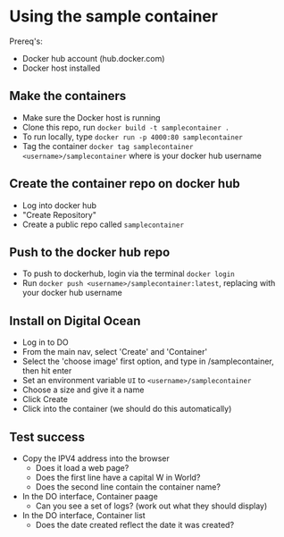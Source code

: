 # Using the sample container

Prereq's: 
 - Docker hub account (hub.docker.com)
 - Docker host installed 

## Make the containers

 - Make sure the Docker host is running
 - Clone this repo, run `docker build -t samplecontainer .` 
 - To run locally, type `docker run -p 4000:80 samplecontainer`
 - Tag the container `docker tag samplecontainer <username>/samplecontainer` where <username> is your docker hub username

## Create the container repo on docker hub

 - Log into docker hub
 - "Create Repository"
 - Create a public repo called `samplecontainer`

## Push to the docker hub repo

 - To push to dockerhub, login via the terminal `docker login`
 - Run `docker push <username>/samplecontainer:latest`, replacing <username> with your docker hub username

## Install on Digital Ocean

 - Log in to DO
 - From the main nav, select 'Create' and 'Container'
 - Select the 'choose image' first option, and type in <username>/samplecontainer, then hit enter
 - Set an environment variable `UI` to `<username>/samplecontainer`
 - Choose a size and give it a name
 - Click Create
 - Click into the container (we should do this automatically)

## Test success

 - Copy the IPV4 address into the browser
   - Does it load a web page?
   - Does the first line have a capital W in World?
   - Does the second line contain the container name?
 - In the DO interface, Container paage
   - Can you see a set of logs? (work out what they should display)
 - In the DO interface, Container list
   - Does the date created reflect the date it was created?


